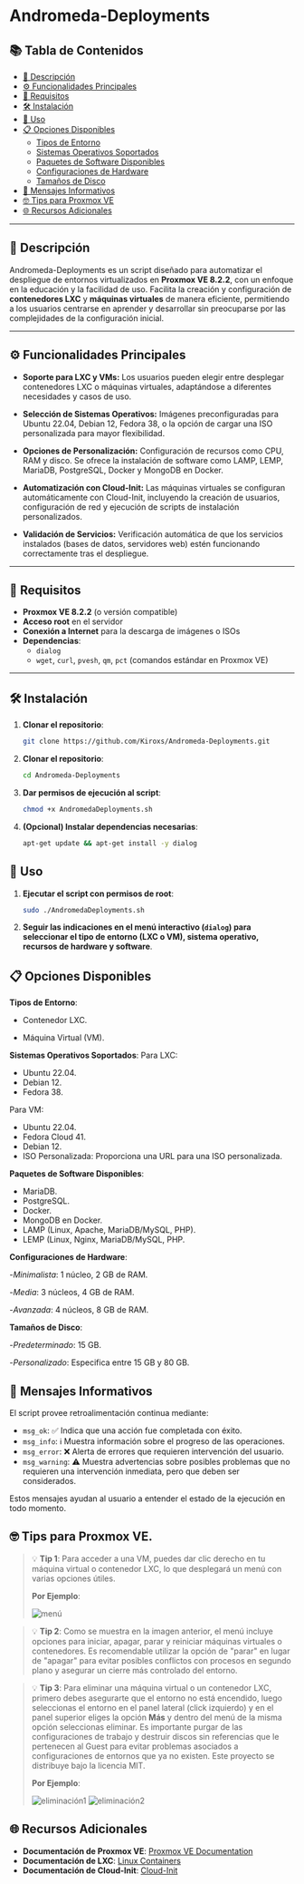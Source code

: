 # Andromeda-Deployments

## 📚 Tabla de Contenidos

- [📝 Descripción](#-descripción)
- [⚙️ Funcionalidades Principales](#️-funcionalidades-principales)
- [🚨 Requisitos](#-requisitos)
- [🛠️ Instalación](#️-instalación)
- [🚀 Uso](#-uso)
- [📋 Opciones Disponibles](#-opciones-disponibles)
  - [Tipos de Entorno](#tipos-de-entorno)
  - [Sistemas Operativos Soportados](#sistemas-operativos-soportados)
  - [Paquetes de Software Disponibles](#paquetes-de-software-disponibles)
  - [Configuraciones de Hardware](#configuraciones-de-hardware)
  - [Tamaños de Disco](#tamaños-de-disco)
- [🔔 Mensajes Informativos](#-mensajes-informativos)
- [🤓 Tips para Proxmox VE](#-tips-para-proxmox-ve)
- [🌐 Recursos Adicionales](#-recursos-adicionales)

---

## 📝 Descripción

Andromeda-Deployments es un script diseñado para automatizar el despliegue de entornos virtualizados en **Proxmox VE 8.2.2**, con un enfoque en la educación y la facilidad de uso. Facilita la creación y configuración de **contenedores LXC** y **máquinas virtuales** de manera eficiente, permitiendo a los usuarios centrarse en aprender y desarrollar sin preocuparse por las complejidades de la configuración inicial.

---

## ⚙️ Funcionalidades Principales

- **Soporte para LXC y VMs:** Los usuarios pueden elegir entre desplegar contenedores LXC o máquinas virtuales, adaptándose a diferentes necesidades y casos de uso.

- **Selección de Sistemas Operativos:** Imágenes preconfiguradas para Ubuntu 22.04, Debian 12, Fedora 38, o la opción de cargar una ISO personalizada para mayor flexibilidad.

- **Opciones de Personalización:** Configuración de recursos como CPU, RAM y disco. Se ofrece la instalación de software como LAMP, LEMP, MariaDB, PostgreSQL, Docker y MongoDB en Docker.

- **Automatización con Cloud-Init:** Las máquinas virtuales se configuran automáticamente con Cloud-Init, incluyendo la creación de usuarios, configuración de red y ejecución de scripts de instalación personalizados.

- **Validación de Servicios:** Verificación automática de que los servicios instalados (bases de datos, servidores web) estén funcionando correctamente tras el despliegue.

---

## 🚨 Requisitos

- **Proxmox VE 8.2.2** (o versión compatible)
- **Acceso root** en el servidor
- **Conexión a Internet** para la descarga de imágenes o ISOs
- **Dependencias**:
  - `dialog`
  - `wget`, `curl`, `pvesh`, `qm`, `pct` (comandos estándar en Proxmox VE)

---

## 🛠️ Instalación

1. **Clonar el repositorio**:

   ```bash
   git clone https://github.com/Kiroxs/Andromeda-Deployments.git
   ```
   
2. **Clonar el repositorio**:
   ```bash
   cd Andromeda-Deployments
   ```
   
3. **Dar permisos de ejecución al script**:
   ```bash
   chmod +x AndromedaDeployments.sh
   ```

4. **(Opcional) Instalar dependencias necesarias**:
   ```bash
   apt-get update && apt-get install -y dialog
   ```

## 🚀 Uso

1. **Ejecutar el script con permisos de root**:
   ```bash
   sudo ./AndromedaDeployments.sh
   ```

2. **Seguir las indicaciones en el menú interactivo (`dialog`) para seleccionar el tipo de entorno (LXC o VM), sistema operativo, recursos de hardware y software**.

## 📋 Opciones Disponibles

**Tipos de Entorno**:

- Contenedor LXC.

- Máquina Virtual (VM).

**Sistemas Operativos Soportados**:
Para LXC:
  - Ubuntu 22.04.
  - Debian 12.
  - Fedora 38.

Para VM:
  - Ubuntu 22.04.
  - Fedora Cloud 41.
  - Debian 12.
  - ISO Personalizada: Proporciona una URL para una ISO personalizada.
    
**Paquetes de Software Disponibles**:
  - MariaDB.
  - PostgreSQL.
  - Docker.
  - MongoDB en Docker.
  - LAMP (Linux, Apache, MariaDB/MySQL, PHP).
  - LEMP (Linux, Nginx, MariaDB/MySQL, PHP.

**Configuraciones de Hardware**:

-*Minimalista*: 1 núcleo, 2 GB de RAM.

-*Media*: 3 núcleos, 4 GB de RAM.

-*Avanzada*: 4 núcleos, 8 GB de RAM.

**Tamaños de Disco**:

-*Predeterminado*: 15 GB.

-*Personalizado*: Especifica entre 15 GB y 80 GB.

## 🔔 Mensajes Informativos

El script provee retroalimentación continua mediante:

- `msg_ok`: ✅ Indica que una acción fue completada con éxito.
- `msg_info`: ℹ️ Muestra información sobre el progreso de las operaciones.
- `msg_error`: ❌ Alerta de errores que requieren intervención del usuario.
- `msg_warning`: ⚠️ Muestra advertencias sobre posibles problemas que no requieren una intervención inmediata, pero que deben ser considerados.

Estos mensajes ayudan al usuario a entender el estado de la ejecución en todo momento.


## 🤓 Tips para Proxmox VE.

> 💡 **Tip 1**: Para acceder a una VM, puedes dar clic derecho en tu máquina virtual o contenedor LXC, lo que desplegará un menú con varias opciones útiles.
>
> **Por Ejemplo**:
>
>![menú](https://i.imgur.com/J3x3K3D.png)

>💡 **Tip 2**: Como se muestra en la imagen anterior, el menú incluye opciones para iniciar, apagar, parar y reiniciar máquinas virtuales o contenedores. Es recomendable
utilizar la opción de "parar" en lugar de "apagar" para evitar posibles conflictos con procesos en segundo plano y asegurar un cierre más controlado del entorno.

>💡 **Tip 3**: Para eliminar una máquina virtual o un contenedor LXC, primero debes asegurarte que el entorno no está encendido, luego seleccionas el entorno en el panel lateral (click izquierdo) y en el panel superior eliges la opción **Más** y dentro del menú de la misma opción seleccionas eliminar. Es importante purgar de las configuraciones de trabajo y destruir discos sin referencias que le pertenecen al Guest para evitar problemas asociados a configuraciones de entornos que ya no existen.
Este proyecto se distribuye bajo la licencia MIT.
>
> **Por Ejemplo**:
> 
>![eliminación1](https://i.imgur.com/CgduPLU.png)
>![eliminación2](https://i.imgur.com/H7zuhux.png)


## 🌐 Recursos Adicionales

- **Documentación de Proxmox VE**: [Proxmox VE Documentation](https://pve.proxmox.com/wiki/Main_Page)
- **Documentación de LXC**: [Linux Containers](https://linuxcontainers.org/lxc/documentation/)
- **Documentación de Cloud-Init**: [Cloud-Init](https://cloud-init.io/)
